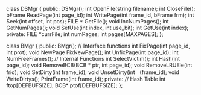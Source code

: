 class DSMgr
{
public:
DSMgr();
int OpenFile(string filename);
int CloseFile();
bFrame ReadPage(int page_id);
int WritePage(int frame_id, bFrame frm);
int Seek(int offset, int pos);
FILE * GetFile();
void IncNumPages();
int GetNumPages();
void SetUse(int index, int use_bit);
int GetUse(int index);
private:
FILE *currFile;
int numPages;
int pages[MAXPAGES];
};

class BMgr
{
public:
BMgr();
// Interface functions
int FixPage(int page_id, int prot);
void NewPage FixNewPage();
int UnfixPage(int page_id);
int NumFreeFrames();
// Internal Functions
int SelectVictim();
int Hash(int page_id);
void RemoveBCB(BCB * ptr, int page_id);
void RemoveLRUEle(int frid);
void SetDirty(int frame_id);
void UnsetDirty(int （frame_id);
void WriteDirtys();
PrintFrame(int frame_id);
private:
// Hash Table
int ftop[DEFBUFSIZE];
BCB* ptof[DEFBUFSIZE];
};
